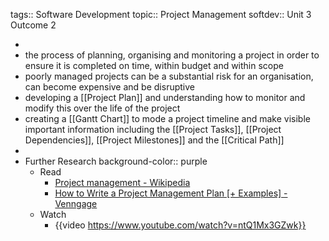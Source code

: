 tags:: Software Development
topic:: Project Management
softdev:: Unit 3 Outcome 2

-
- the process of planning, organising and monitoring a project in order to ensure it is completed on time, within budget and  within scope
- poorly managed projects can be a substantial risk for an organisation, can become expensive and be disruptive
- developing a [[Project Plan]] and understanding how to monitor and modify this over the life of the project
- creating a [[Gantt Chart]] to mode a project timeline and make visible important information including the [[Project Tasks]], [[Project Dependencies]], [[Project Milestones]] and the [[Critical Path]]
-
- Further Research
  background-color:: purple
	- Read
		- [Project management - Wikipedia](https://en.wikipedia.org/wiki/Project_management)
		- [How to Write a Project Management Plan [+ Examples] - Venngage](https://venngage.com/blog/project-management-plan/)
	- Watch
		- {{video https://www.youtube.com/watch?v=ntQ1Mx3GZwk}}